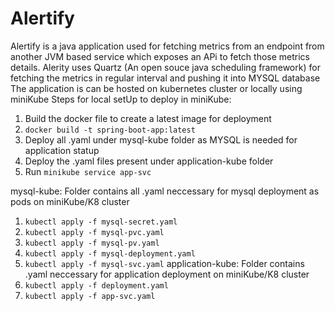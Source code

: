 # Alertify

Alertify is a java application used for fetching metrics from an endpoint from another JVM based service which exposes an APi to fetch those metrics details. Alerity uses Quartz (An open souce java scheduling framework) for fetching the metrics in regular interval and pushing it into MYSQL database 
The application is can be hosted on kubernetes cluster or locally using miniKube 
Steps for local setUp to deploy in miniKube:
  1. Build the docker file to create a latest image for deployment
  2. `docker build -t spring-boot-app:latest`
  3. Deploy all .yaml under mysql-kube folder as MYSQL is needed for application statup
  4. Deploy the .yaml files present under application-kube folder
  5. Run `minikube service app-svc`

mysql-kube: Folder contains all .yaml neccessary for mysql deployment as pods on miniKube/K8 cluster 
  1. `kubectl apply -f mysql-secret.yaml`
  2. `kubectl apply -f mysql-pvc.yaml`
  3. `kubectl apply -f mysql-pv.yaml`
  4. `kubectl apply -f mysql-deployment.yaml`
  5. `kubectl apply -f mysql-svc.yaml`
application-kube: Folder contains .yaml neccessary for application deployment on miniKube/K8 cluster
  1. `kubectl apply -f deployment.yaml`
  2. `kubectl apply -f app-svc.yaml`
